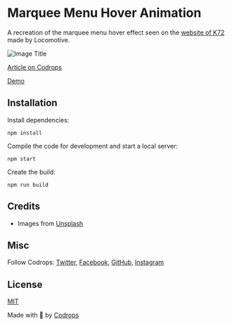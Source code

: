 # Marquee Menu Hover Animation

A recreation of the marquee menu hover effect seen on the [website of K72](https://k72.ca/en) made by Locomotive.

![Image Title](https://tympanus.net/codrops/wp-content/uploads/2021/06/Marquee_feat.jpg)

[Article on Codrops](https://tympanus.net/codrops/?p=55133)

[Demo](http://tympanus.net/Tutorials/MarqueeMenu/)


## Installation

Install dependencies:

```
npm install
```

Compile the code for development and start a local server:

```
npm start
```

Create the build:

```
npm run build
```

## Credits

- Images from [Unsplash](https://unsplash.com/)

## Misc

Follow Codrops: [Twitter](http://www.twitter.com/codrops), [Facebook](http://www.facebook.com/codrops), [GitHub](https://github.com/codrops), [Instagram](https://www.instagram.com/codropsss/)

## License
[MIT](LICENSE)

Made with :blue_heart:  by [Codrops](http://www.codrops.com)





